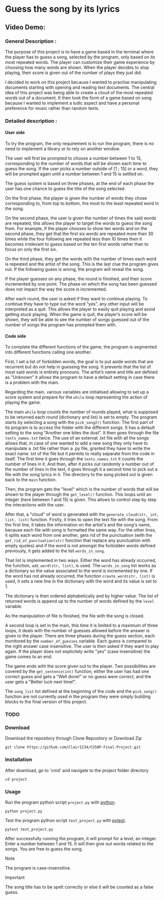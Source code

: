 # Guess the song by its lyrics
## Video Demo:  <URL HERE>
### General Description :
The purpose of this project is to have a game based in the terminal where the player has to guess a song, selected by the program, only based on its most repeated words. The player can customize their game experience by choosing how many words are shown. When the player decides to stop playing, their score is given out of the number of plays they just did.

I decided to work on this project because I wanted to practise manipulating documents starting with opening and reading text documents. The central idea of this project was being able to create a cloud of the most repeated words out of a document. It then took the form of a game based on song because I wanted to implement a ludic aspect and have a personal preference for music rather than random texts.

### Detailed description :
#### User side
To try the program, the only requirement is to run the program, there is no need to implement a library or to rely on another window.

The user will first be prompted to choose a number between 1 to 15, corresponding to the number of words that will be shown each time to guess the song. If the user picks a number outside of [1 ; 15] or a word, they will be prompted again until a number between 1 and 15 is settled on.

The guess system is based on three phases, at the end of each phase the user has one chance to guess the title of the song selected.

On the first phase, the player is given the number of words they chose corresponding to, from top to bottom, the most to the least repeated word in the song.

On the second phase, the user is given the number of times the said words are repeated, this allows the player to target the words to guess the song from. For example, if the player chooses to show ten words and on the second phase, they get that the first six words are repeated more than 30 times while the four following are repeated less than 10 times then it becomes irrelevant to guess based on the ten first words rather than to focus on only the first six.

On the third phase, they get the words with the number of times each word is repeated and the artist of the song. This is the last clue the program gives out. If the following guess is wrong, the program will reveal the song.

If the player guesses on any phase, the round is finished, and their score incremented by one point. The phase on which the song has been guessed does not impact the way the score is incremented.

After each round, the user is asked if they want to continue playing. To continue they have to type out the word “yes”, any other input will be interpreted as a quit. This allows the player to easily quit playing and avoid getting stuck playing. When the game is quit, the player’s score will be shown, they will be able to see the number of songs guessed out of the number of songs the program has prompted them with.

#### Code side
To complete the different functions of the game, the program is segmented into different functions calling one another.

First, I set a list of forbidden words, the goal is to put aside words that are recurrent but do not help in guessing the song. It prevents that the list of most said words is entirely pronouns. The artist’s name and title are defined as "Unknown" it allows the program to have a default setting in case there is a problem with the main.

Regarding the main, various variables are initialised allowing to set up a score system and prepare for the `while` loop representing the action of playing the game.

The main `while` loop counts the number of rounds played, what is supposed to be returned each round (dictionary and list) is set to empty. The program starts by selecting a song with the `pick_song2()` function. The first part of its program is to access the folder with the different songs. It has a default setting to the song "Another one bites the dust". It then goes through the file `texts_names.txt` twice. The use of an external .txt file with all the songs allows that, in case of one wanted to add a new song they only have to manipulate a .txt file rather than a .py file, granted they have to write the exact name .txt of the file but it permits to really separate from the code in itself. The first time it goes through the `texts_names.txt` it counts the number of lines in it. And then, after it picks out randomly a number out of the number of lines in the text, it goes through it a second time to pick out a file with the song lyrics in it. The directory to the song picked out is given back to the `main` function.

Then, the program gets the "level" which is the number of words that will be shown to the player through the `get_level()` function. This loops until an integer (here between 1 and 15) is given. This allows to control step by step the interactions with the user.

After that, a "cloud" of word is generated with the `generate_cloud(str, int, list, list)` function. Firstly, it tries to open the text file with the song. From the first line, it takes the information on the artist's and the song's name, because each file with song is formatted the same way. For the other lines, it splits each word from one another, gets rid of the punctuation (with the `get_rid_of_punctuation(str)` function that replace any punctuation with empty quotes) and if the word is not amongst the forbidden words defined previously, it gets added to the list `words_in_song`.

That list is implemented in two ways. Either the word has already occurred, the function, `add_word(str, list)`, is used. The `words_in_song` list works as a dictionary so the value associated to the word is incremented by one. If the word has not already occurred, the function `create_word(str, list)` is used, it sets a new line in the dictionary with the word and its value is set to 1.

The dictionary is then ordered alphabetically and by higher value. The list of returned words is append up to the number of words defined by the `level` variable.

As the manipulation of file is finished, the file with the song is closed.

A second loop is set in the main, this time it is limited to a maximum of three loops, it deals with the number of guesses allowed before the answer is given to the player. There are three phases during the guess section, each monitored by the `number_of_guesses` variable. Each guess is compared to the right answer case insensitive. The user is then asked if they want to play again. If the player does not explicitely write "yes" (case insensitive) the game comes to an end.

The game ends with the score given out to the player. Two possibilities are covered by the `get_sentence(int)` function, either the user has had one correct guess and gets a "Well done!" or no guess were correct, and the user gets a "Better luck next time!".

The `song_list` list defined at the beginning of the code and the `pick_song()` function are not currently used in the program they were simply building blocks to the final version of this project.

### TODO
### Download
Download the repository through Clone Repository or Download Zip
```
git clone https://github.com/Clair1234/CS50P-Final-Project.git
```
### Installation
After download, go to 'cmd' and navigate to the project folder directory
```
cd project
```
### Usage
Run the program python script `project.py` with [python](https://www.python.org/).
```
python project.py
```
Test the program python script `test_project.py` with [pytest](https://docs.pytest.org/en/7.2.x/).
```
pytest test_project.py
```
After successfully running the program, it will prompt for a level, an integer.
Enter a number between 1 and 15.
It will then give out words related to the songs.
You are free to guess the song.

>[!NOTE]
>The program is case-insensitive.

>[!IMPORTANT]
>The song title has to be spelt correctly or else it will be counted as a false guess.

